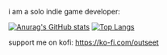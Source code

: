 i am a solo indie game developer:

[![Anurag's GitHub stats](https://github-readme-stats.vercel.app/api?username=Outseet&show_icons=true&theme=tokyonight)](https://github.com/anuraghazra/github-readme-stats)
[![Top Langs](https://github-readme-stats.vercel.app/api/top-langs/?username=Outseet&show_icons=true&theme=tokyonight)](https://github.com/anuraghazra/github-readme-stats)


support me on kofi: 
https://ko-fi.com/outseet
